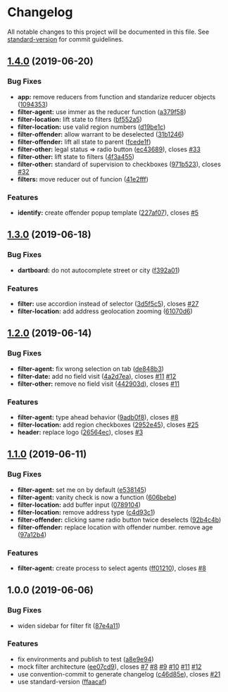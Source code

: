 # Changelog

All notable changes to this project will be documented in this file. See [standard-version](https://github.com/conventional-changelog/standard-version) for commit guidelines.

## [1.4.0](https://github.com/agrc/parole-and-probation/compare/v1.3.0...v1.4.0) (2019-06-20)


### Bug Fixes

* **app:** remove reducers from function and standarize reducer objects ([1094353](https://github.com/agrc/parole-and-probation/commit/1094353))
* **filter-agent:** use immer as the reducer function ([a379f58](https://github.com/agrc/parole-and-probation/commit/a379f58))
* **filter-location:** lift state to filters ([bf552a5](https://github.com/agrc/parole-and-probation/commit/bf552a5))
* **filter-location:** use valid region numbers ([d19be1c](https://github.com/agrc/parole-and-probation/commit/d19be1c))
* **filter-offender:** allow warrant to be deselected ([31b1246](https://github.com/agrc/parole-and-probation/commit/31b1246))
* **filter-offender:** lift all state to parent ([fcede1f](https://github.com/agrc/parole-and-probation/commit/fcede1f))
* **filter-other:** legal status => radio button ([ec43689](https://github.com/agrc/parole-and-probation/commit/ec43689)), closes [#33](https://github.com/agrc/parole-and-probation/issues/33)
* **filter-other:** lift state to filters ([4f3a455](https://github.com/agrc/parole-and-probation/commit/4f3a455))
* **filter-other:** standard of supervision to checkboxes ([971b523](https://github.com/agrc/parole-and-probation/commit/971b523)), closes [#32](https://github.com/agrc/parole-and-probation/issues/32)
* **filters:** move reducer out of funcion ([41e2fff](https://github.com/agrc/parole-and-probation/commit/41e2fff))


### Features

* **identify:** create offender popup template ([227af07](https://github.com/agrc/parole-and-probation/commit/227af07)), closes [#5](https://github.com/agrc/parole-and-probation/issues/5)



## [1.3.0](https://github.com/agrc/parole-and-probation/compare/v1.2.0...v1.3.0) (2019-06-18)


### Bug Fixes

* **dartboard:** do not autocomplete street or city ([f392a01](https://github.com/agrc/parole-and-probation/commit/f392a01))


### Features

* **filter:** use accordion instead of selector ([3d5f5c5](https://github.com/agrc/parole-and-probation/commit/3d5f5c5)), closes [#27](https://github.com/agrc/parole-and-probation/issues/27)
* **filter-location:** add address geolocation zooming ([61070d6](https://github.com/agrc/parole-and-probation/commit/61070d6))



## [1.2.0](https://github.com/agrc/parole-and-probation/compare/v1.1.0...v1.2.0) (2019-06-14)


### Bug Fixes

* **filter-agent:** fix wrong selection on tab ([de848b3](https://github.com/agrc/parole-and-probation/commit/de848b3))
* **filter-date:** add no field visit ([4a2d7ea](https://github.com/agrc/parole-and-probation/commit/4a2d7ea)), closes [#11](https://github.com/agrc/parole-and-probation/issues/11) [#12](https://github.com/agrc/parole-and-probation/issues/12)
* **filter-other:** remove no field visit ([442903d](https://github.com/agrc/parole-and-probation/commit/442903d)), closes [#11](https://github.com/agrc/parole-and-probation/issues/11)


### Features

* **filter-agent:** type ahead behavior ([9adb0f8](https://github.com/agrc/parole-and-probation/commit/9adb0f8)), closes [#8](https://github.com/agrc/parole-and-probation/issues/8)
* **filter-location:** add region checkboxes ([2952e45](https://github.com/agrc/parole-and-probation/commit/2952e45)), closes [#25](https://github.com/agrc/parole-and-probation/issues/25)
* **header:** replace logo ([26564ec](https://github.com/agrc/parole-and-probation/commit/26564ec)), closes [#3](https://github.com/agrc/parole-and-probation/issues/3)



## [1.1.0](https://github.com/agrc/parole-and-probation/compare/v1.0.0...v1.1.0) (2019-06-11)


### Bug Fixes

* **filter-agent:** set me on by default ([e538145](https://github.com/agrc/parole-and-probation/commit/e538145))
* **filter-agent:** vanity check is now a function ([606bebe](https://github.com/agrc/parole-and-probation/commit/606bebe))
* **filter-location:** add buffer input ([0789104](https://github.com/agrc/parole-and-probation/commit/0789104))
* **filter-location:** remove address type ([c4d93c1](https://github.com/agrc/parole-and-probation/commit/c4d93c1))
* **filter-offender:** clicking same radio button twice deselects ([92b4c4b](https://github.com/agrc/parole-and-probation/commit/92b4c4b))
* **filter-offender:** replace location with offender number. remove age ([97a12b4](https://github.com/agrc/parole-and-probation/commit/97a12b4))


### Features

* **filter-agent:** create process to select agents ([ff01210](https://github.com/agrc/parole-and-probation/commit/ff01210)), closes [#8](https://github.com/agrc/parole-and-probation/issues/8)



## 1.0.0 (2019-06-06)


### Bug Fixes

* widen sidebar for filter fit ([87e4a11](https://github.com/agrc/parole-and-probation/commit/87e4a11))


### Features

* fix environments and publish to test ([a8e9e94](https://github.com/agrc/parole-and-probation/commit/a8e9e94))
* mock filter architecture ([ee07cd9](https://github.com/agrc/parole-and-probation/commit/ee07cd9)), closes [#7](https://github.com/agrc/parole-and-probation/issues/7) [#8](https://github.com/agrc/parole-and-probation/issues/8) [#9](https://github.com/agrc/parole-and-probation/issues/9) [#10](https://github.com/agrc/parole-and-probation/issues/10) [#11](https://github.com/agrc/parole-and-probation/issues/11) [#12](https://github.com/agrc/parole-and-probation/issues/12)
* use convention-commit to generate changelog ([c46d85e](https://github.com/agrc/parole-and-probation/commit/c46d85e)), closes [#21](https://github.com/agrc/parole-and-probation/issues/21)
* use standard-version ([ffaacaf](https://github.com/agrc/parole-and-probation/commit/ffaacaf))

